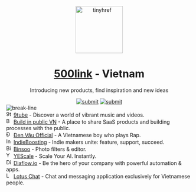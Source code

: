 <div align="center"><a target="_blank" href="https://tinyhref.com"><img src="https://i.imgur.com/cY13Vvb.png" height="128" alt="tinyhref"/></a></div>
<h1 align="center"><a target="_blank" href="https://500link.com">500link</a> - Vietnam</h1>
<p align="center">Introducing new products, find inspiration and new ideas</p>

<div align="center"><a target="_blank" href="https://500link.com/submit"><img src="https://img.shields.io/badge/Submit-c32769.svg?style=flat" alt="submit"/></a>
<a target="_blank" href="https://x.com/intent/follow?screen_name=tinyhref"><img src="https://img.shields.io/twitter/follow/tinyhref" alt="submit"/></a></div>

<img src="https://i.imgur.com/waxVImv.png" alt="break-line"/>

<div><img width="16" src="https://i.imgur.com/Pqj8dET.jpeg" alt="9tube"/> <a target="_blank" href="https://500link.com/9tube">9tube</a> - Discover a world of vibrant music and videos.</div>
<div><img width="16" src="https://i.imgur.com/bPJcYuZ.jpeg" alt="Build in public VN"/> <a target="_blank" href="https://500link.com/buildinpublicvn">Build in public VN</a> - A place to share SaaS products and building processes with the public.</div>
<div><img width="16" src="https://i.imgur.com/TZ7x9Ag.jpeg" alt="Đen Vâu Official"/> <a target="_blank" href="https://500link.com/denvau">Đen Vâu Official</a> - A Vietnamese boy who plays Rap.</div>
<div><img width="16" src="https://i.imgur.com/Ct2G0eR.jpeg" alt="IndieBoosting"/> <a target="_blank" href="https://500link.com/indieboosting">IndieBoosting</a> - Indie makers unite: feature, support, succeed.</div>
<div><img width="16" src="https://i.imgur.com/GtwsHvB.jpeg" alt="Binsoo"/> <a target="_blank" href="https://500link.com/binsoo">Binsoo</a> - Photo filters &amp; editor.</div>
<div><img width="16" src="https://i.imgur.com/gpoybl3.jpeg" alt="YEScale"/> <a target="_blank" href="https://500link.com/yescale">YEScale</a> - Scale Your AI. Instantly.</div>
<div><img width="16" src="https://i.imgur.com/BU156hf.gif" alt="Diaflow.io"/> <a target="_blank" href="https://500link.com/diaflow">Diaflow.io</a> - Be the hero of your company with powerful automation &amp; apps.</div>
<div><img width="16" src="https://i.imgur.com/Imzg8Lv.png" alt="Lotus Chat"/> <a target="_blank" href="https://500link.com/lotuschat">Lotus Chat</a> - Chat and messaging application exclusively for Vietnamese people.</div>
